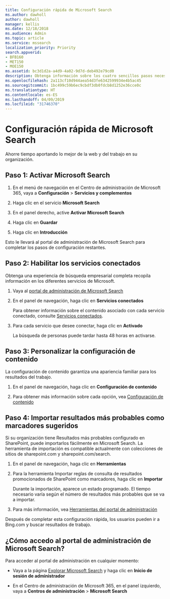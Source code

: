 ```yaml
---
title: Configuración rápida de Microsoft Search
ms.author: dawholl
author: dawholl
manager: kellis
ms.date: 12/18/2018
ms.audience: Admin
ms.topic: article
ms.service: mssearch
localization_priority: Priority
search.appverid:
- BFB160
- MET150
- MOE150
ms.assetid: bc3d1d2a-a4d9-4a02-9d7d-deb492e79cd0
description: Obtenga información sobre los cuatro sencillos pasos necesarios para habilitar y usar Microsoft Search.
ms.openlocfilehash: 2a113cf10d944aea54d3fe6342599934e4b5ac45
ms.sourcegitcommit: 1bc499c59b6ec9cbdf3db0fdcb8d1252e36cce0c
ms.translationtype: HT
ms.contentlocale: es-ES
ms.lasthandoff: 04/09/2019
ms.locfileid: "31746370"
---
```

# <a name="quick-set-up-for-microsoft-search"></a>Configuración rápida de Microsoft Search

Ahorre tiempo aportando lo mejor de la web y del trabajo en su organización.
  
## <a name="step-1-turn-on-microsoft-search"></a>Paso 1: Activar Microsoft Search

1. En el menú de navegación en el Centro de administración de Microsoft 365, vaya a **Configuración** \> **Servicios y complementos**
    
2. Haga clic en el servicio **Microsoft Search** 
    
3. En el panel derecho, active **Activar Microsoft Search**
    
4. Haga clic en **Guardar**
    
5. Haga clic en **Introducción**
  
Esto le llevará al portal de administración de Microsoft Search para completar los pasos de configuración restantes.
    
## <a name="step-2-enable-connected-services"></a>Paso 2: Habilitar los servicios conectados

Obtenga una experiencia de búsqueda empresarial completa recopila información en los diferentes servicios de Microsoft.
  
1. Vaya al [portal de administración de Microsoft Search](https://www.bingforbusiness.com/admin)
    
2. En el panel de navegación, haga clic en **Servicios conectados**
    
    Para obtener información sobre el contenido asociado con cada servicio conectado, consulte [Servicios conectados](connected-services.md).
    
3. Para cada servicio que desee conectar, haga clic en **Activado**
    
    La búsqueda de personas puede tardar hasta 48 horas en activarse.
    
## <a name="step-3-customize-content-settings"></a>Paso 3: Personalizar la configuración de contenido

La configuración de contenido garantiza una apariencia familiar para los resultados del trabajo. 
  
1. En el panel de navegación, haga clic en **Configuración de contenido**
    
2. Para obtener más información sobre cada opción, vea [Configuración de contenido](content-settings.md)
    
## <a name="step-4-import-best-bets-as-suggested-bookmarks"></a>Paso 4: Importar resultados más probables como marcadores sugeridos

Si su organización tiene Resultados más probables configurado en SharePoint, puede importarlos fácilmente en Microsoft Search. La herramienta de importación es compatible actualmente con colecciones de sitios de sharepoint.com y sharepoint.com/search. 
  
1. En el panel de navegación, haga clic en **Herramientas**
    
2. Para la herramienta Importar reglas de consulta de resultados promocionados de SharePoint como marcadores, haga clic en **Importar**
    
    Durante la importación, aparece un estado programado. El tiempo necesario varía según el número de resultados más probables que se va a importar.
    
3. Para más información, vea [Herramientas del portal de administración](admin-portal-tools.md)
    
Después de completar esta configuración rápida, los usuarios pueden ir a Bing.com y buscar resultados de trabajo. 
  
## <a name="how-do-i-get-to-the-microsoft-search-admin-portal"></a>¿Cómo accedo al portal de administración de Microsoft Search?

Para acceder al portal de administración en cualquier momento:
  
- Vaya a la página [Explorar Microsoft Search](https://www.bing.com/business/explore) y haga clic en **Inicio de sesión de administrador**
    
- En el Centro de administración de Microsoft 365, en el panel izquierdo, vaya a **Centros de administración** \> **Microsoft Search**

  

